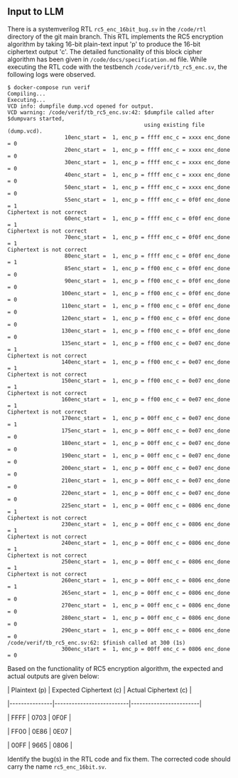 ## Input to LLM

There is a systemverilog RTL `rc5_enc_16bit_bug.sv` in the `/code/rtl` directory of the git main branch. This RTL implements the RC5 encryption algorithm by taking 16-bit plain-text input 'p' to produce the 16-bit ciphertext output 'c'. The detailed functionality of this block cipher algorithm has been given in `/code/docs/specification.md` file. While executing the RTL code with the testbench `/code/verif/tb_rc5_enc.sv`, the following logs were observed.

```
$ docker-compose run verif
Compiling...
Executing...
VCD info: dumpfile dump.vcd opened for output.
VCD warning: /code/verif/tb_rc5_enc.sv:42: $dumpfile called after $dumpvars started,
                                           using existing file (dump.vcd).
                  10enc_start =  1, enc_p = ffff enc_c = xxxx enc_done = 0
                  20enc_start =  1, enc_p = ffff enc_c = xxxx enc_done = 0
                  30enc_start =  1, enc_p = ffff enc_c = xxxx enc_done = 0
                  40enc_start =  1, enc_p = ffff enc_c = xxxx enc_done = 0
                  50enc_start =  1, enc_p = ffff enc_c = xxxx enc_done = 0
                  55enc_start =  1, enc_p = ffff enc_c = 0f0f enc_done = 1
Ciphertext is not correct
                  60enc_start =  1, enc_p = ffff enc_c = 0f0f enc_done = 1
Ciphertext is not correct
                  70enc_start =  1, enc_p = ffff enc_c = 0f0f enc_done = 1
Ciphertext is not correct
                  80enc_start =  1, enc_p = ffff enc_c = 0f0f enc_done = 1
                  85enc_start =  1, enc_p = ff00 enc_c = 0f0f enc_done = 0
                  90enc_start =  1, enc_p = ff00 enc_c = 0f0f enc_done = 0
                 100enc_start =  1, enc_p = ff00 enc_c = 0f0f enc_done = 0
                 110enc_start =  1, enc_p = ff00 enc_c = 0f0f enc_done = 0
                 120enc_start =  1, enc_p = ff00 enc_c = 0f0f enc_done = 0
                 130enc_start =  1, enc_p = ff00 enc_c = 0f0f enc_done = 0
                 135enc_start =  1, enc_p = ff00 enc_c = 0e07 enc_done = 1
Ciphertext is not correct
                 140enc_start =  1, enc_p = ff00 enc_c = 0e07 enc_done = 1
Ciphertext is not correct
                 150enc_start =  1, enc_p = ff00 enc_c = 0e07 enc_done = 1
Ciphertext is not correct
                 160enc_start =  1, enc_p = ff00 enc_c = 0e07 enc_done = 1
Ciphertext is not correct
                 170enc_start =  1, enc_p = 00ff enc_c = 0e07 enc_done = 1
                 175enc_start =  1, enc_p = 00ff enc_c = 0e07 enc_done = 0
                 180enc_start =  1, enc_p = 00ff enc_c = 0e07 enc_done = 0
                 190enc_start =  1, enc_p = 00ff enc_c = 0e07 enc_done = 0
                 200enc_start =  1, enc_p = 00ff enc_c = 0e07 enc_done = 0
                 210enc_start =  1, enc_p = 00ff enc_c = 0e07 enc_done = 0
                 220enc_start =  1, enc_p = 00ff enc_c = 0e07 enc_done = 0
                 225enc_start =  1, enc_p = 00ff enc_c = 0806 enc_done = 1
Ciphertext is not correct
                 230enc_start =  1, enc_p = 00ff enc_c = 0806 enc_done = 1
Ciphertext is not correct
                 240enc_start =  1, enc_p = 00ff enc_c = 0806 enc_done = 1
Ciphertext is not correct
                 250enc_start =  1, enc_p = 00ff enc_c = 0806 enc_done = 1
Ciphertext is not correct
                 260enc_start =  1, enc_p = 00ff enc_c = 0806 enc_done = 1
                 265enc_start =  1, enc_p = 00ff enc_c = 0806 enc_done = 0
                 270enc_start =  1, enc_p = 00ff enc_c = 0806 enc_done = 0
                 280enc_start =  1, enc_p = 00ff enc_c = 0806 enc_done = 0
                 290enc_start =  1, enc_p = 00ff enc_c = 0806 enc_done = 0
/code/verif/tb_rc5_enc.sv:62: $finish called at 300 (1s)
                 300enc_start =  1, enc_p = 00ff enc_c = 0806 enc_done = 0
```

Based on the functionality of RC5 encryption algorithm, the expected and actual outputs are given below:

| Plaintext (p) | Expected Ciphertext (c) | Actual Ciphertext (c) |

|---------------|--------------------------|------------------------|

| FFFF          | 0703                     | 0F0F                   |

| FF00          | 0E86                     | 0E07                   |

| 00FF          | 9665                     | 0806                   |


Identify the bug(s) in the RTL code and fix them. The corrected code should carry the name `rc5_enc_16bit.sv`.
